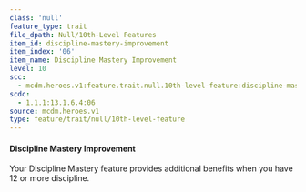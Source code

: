 ```yaml
---
class: 'null'
feature_type: trait
file_dpath: Null/10th-Level Features
item_id: discipline-mastery-improvement
item_index: '06'
item_name: Discipline Mastery Improvement
level: 10
scc:
  - mcdm.heroes.v1:feature.trait.null.10th-level-feature:discipline-mastery-improvement
scdc:
  - 1.1.1:13.1.6.4:06
source: mcdm.heroes.v1
type: feature/trait/null/10th-level-feature
---
```


#### Discipline Mastery Improvement

Your Discipline Mastery feature provides additional benefits when you have 12 or more discipline.
